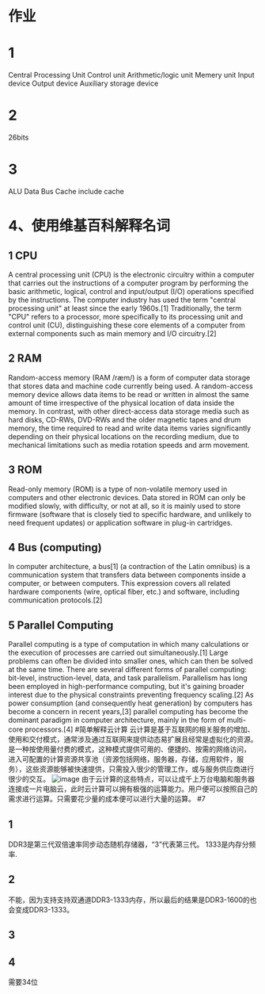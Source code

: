 # 作业
# 1 
Central Processing Unit
Control unit
Arithmetic/logic unit
Memery unit
Input device
Output device
Auxiliary storage device
# 2
26bits
# 3
ALU
Data
Bus
Cache
include cache
 
# 4、使用维基百科解释名词
## 1 CPU
A central processing unit (CPU) is the electronic circuitry within a computer that carries out the instructions of a computer program by performing the basic arithmetic, logical, control and input/output (I/O) operations specified by the instructions. The computer industry has used the term "central processing unit" at least since the early 1960s.[1] Traditionally, the term "CPU" refers to a processor, more specifically to its processing unit and control unit (CU), distinguishing these core elements of a computer from external components such as main memory and I/O circuitry.[2]
## 2 RAM
Random-access memory (RAM /ræm/) is a form of computer data storage that stores data and machine code currently being used. A random-access memory device allows data items to be read or written in almost the same amount of time irrespective of the physical location of data inside the memory. In contrast, with other direct-access data storage media such as hard disks, CD-RWs, DVD-RWs and the older magnetic tapes and drum memory, the time required to read and write data items varies significantly depending on their physical locations on the recording medium, due to mechanical limitations such as media rotation speeds and arm movement.
## 3 ROM
Read-only memory (ROM) is a type of non-volatile memory used in computers and other electronic devices. Data stored in ROM can only be modified slowly, with difficulty, or not at all, so it is mainly used to store firmware (software that is closely tied to specific hardware, and unlikely to need frequent updates) or application software in plug-in cartridges.
## 4 Bus (computing)
In computer architecture, a bus[1] (a contraction of the Latin omnibus) is a communication system that transfers data between components inside a computer, or between computers. This expression covers all related hardware components (wire, optical fiber, etc.) and software, including communication protocols.[2]
## 5 Parallel Computing
Parallel computing is a type of computation in which many calculations or the execution of processes are carried out simultaneously.[1] Large problems can often be divided into smaller ones, which can then be solved at the same time. There are several different forms of parallel computing: bit-level, instruction-level, data, and task parallelism. Parallelism has long been employed in high-performance computing, but it's gaining broader interest due to the physical constraints preventing frequency scaling.[2] As power consumption (and consequently heat generation) by computers has become a concern in recent years,[3] parallel computing has become the dominant paradigm in computer architecture, mainly in the form of multi-core processors.[4]
#简单解释云计算
云计算是基于互联网的相关服务的增加、使用和交付模式，通常涉及通过互联网来提供动态易扩展且经常是虚拟化的资源。是一种按使用量付费的模式，这种模式提供可用的、便捷的、按需的网络访问， 进入可配置的计算资源共享池（资源包括网络，服务器，存储，应用软件，服务），这些资源能够被快速提供，只需投入很少的管理工作，或与服务供应商进行很少的交互。
![image](https://ss0.baidu.com/6ONWsjip0QIZ8tyhnq/it/u=3520403385,2696131996&fm=173&s=F12B98544B1048C6030224DB030010BB&w=400&h=231&img.JPEG)
由于云计算的这些特点，可以让成千上万台电脑和服务器连接成一片电脑云，此时云计算可以拥有极强的运算能力。用户便可以按照自己的需求进行运算。只需要花少量的成本便可以进行大量的运算。
#7
## 1
DDR3是第三代双倍速率同步动态随机存储器，“3”代表第三代。
1333是内存分频率.
## 2
不能，因为支持支持双通道DDR3-1333内存，所以最后的结果是DDR3-1600的也会变成DDR3-1333。
## 3

## 4
需要34位


 

